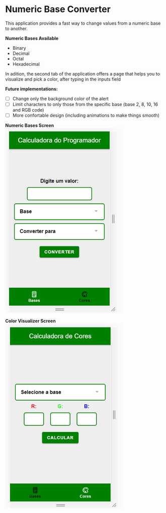# Numeric Base Converter

This application provides a fast way to change values from a numeric base to another.

**Numeric Bases Available**
- Binary
- Decimal
- Octal
- Hexadecimal

In adition, the second tab of the application offers a page that helps you to visualize and pick a color, after typing in the inputs field

**Future implementations:**
- [ ] Change only the background color of the alert
- [ ] Limit characters to only those from the specific base (base 2, 8, 10, 16 and RGB code)
- [ ] More confortable design (including animations to make things smooth)

 **Numeric Bases Screen**
 <img src="./src/assets/SCBases1.png">
 
 **Color Visualizer Screen**
 <img src="./src/assets/SCColor1.png">
